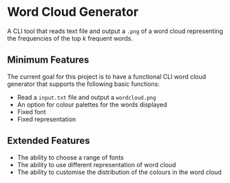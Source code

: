 # Word Cloud Generator 
A CLI tool that reads text file and output a `.png` of a word cloud representing the frequencies of the top $k$ frequent words.

## Minimum Features
The current goal for this project is to have a functional CLI word cloud generator that supports the following basic functions:
- Read a `input.txt` file and output a `wordcloud.png`
- An option for colour palettes for the words displayed
- Fixed font 
- Fixed representation

## Extended Features
- The ability to choose a range of fonts
- The ability to use different representation of word cloud
- The ability to customise the distribution of the colours in the word cloud

